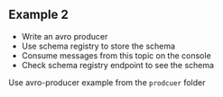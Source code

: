 ## Example 2
* Write an avro producer
* Use schema registry to store the schema
* Consume messages from this topic on the console
* Check schema registry endpoint to see the schema

Use avro-producer example from the `prodcuer` folder
